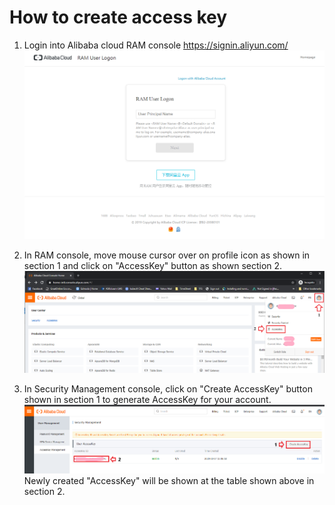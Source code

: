 # How to create access key

1. Login into Alibaba cloud RAM console https://signin.aliyun.com/
![](https://raw.githubusercontent.com/kokleong98/aliyunlog-cli/master/docs/alibaba-login.png)

2. In RAM console, move mouse cursor over on profile icon as shown in section 1 and click on "AccessKey" button as shown section 2.
![](https://raw.githubusercontent.com/kokleong98/aliyunlog-cli/master/docs/ram-console-page.png)

3. In Security Management console, click on "Create AccessKey" button shown in section 1 to generate AccessKey for your account.
![](https://raw.githubusercontent.com/kokleong98/aliyunlog-cli/master/docs/create-accesskey.png)
Newly created "AccessKey" will be shown at the table shown above in section 2.
